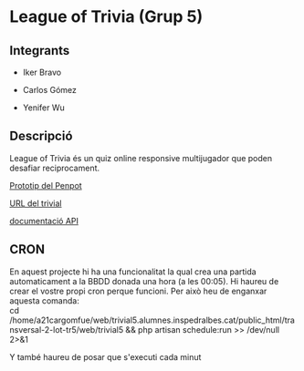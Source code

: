 # League of Trivia (Grup 5)

## Integrants

- Iker Bravo

- Carlos Gómez

- Yenifer Wu

## Descripció

League of Trivia és un quiz online responsive multijugador que poden desafiar reciprocament.
 
[Prototip del Penpot](https://design.penpot.app/#/view/60409f81-bb57-80cc-8001-aac8ab9dfe2f?page-id=60409f81-bb57-80cc-8001-aac8ab9dfe30&section=interactions&index=0&share-id=39eb6d3d-9932-80bd-8001-abd9cfdb9f5e)


[URL del trivial](http://trivial5.alumnes.inspedralbes.cat/)

[documentació API](https://app.swaggerhub.com/apis/cargomfue/Trivial5/0.1#/) 


## CRON
En aquest projecte hi ha una funcionalitat la qual crea una partida automaticament a la BBDD donada una hora (a les 00:05). Hi haureu de crear el vostre propi cron perque funcioni.
Per això heu de enganxar aquesta comanda:  
    cd /home/a21cargomfue/web/trivial5.alumnes.inspedralbes.cat/public_html/transversal-2-lot-tr5/web/trivial5 && php artisan schedule:run >> /dev/null 2>&1

Y també haureu de posar que s'executi cada minut
